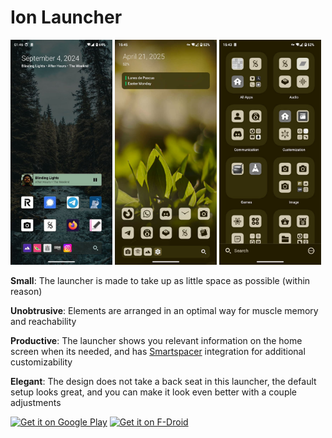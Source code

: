 # Ion Launcher

<img src=metadata/en-US/images/phoneScreenshots/1.jpg height=360px>
<img src=metadata/en-US/images/phoneScreenshots/2.jpg height=360px>
<img src=metadata/en-US/images/phoneScreenshots/3.jpg height=360px>

**Small**: The launcher is made to take up as little space as possible (within reason)

**Unobtrusive**: Elements are arranged in an optimal way for muscle memory and reachability

**Productive**: The launcher shows you relevant information on the home screen when its needed,
and has [Smartspacer](https://github.com/KieronQuinn/Smartspacer) integration for additional
customizability

**Elegant**: The design does not take a back seat in this launcher, the default setup looks great,
and you can make it look even better with a couple adjustments

<a href='https://play.google.com/store/apps/details?id=one.zagura.IonLauncher&pcampaignid=pcampaignidMKT-Other-global-all-co-prtnr-py-PartBadge-Mar2515-1'><img alt='Get it on Google Play' src='https://play.google.com/intl/en_us/badges/static/images/badges/en_badge_web_generic.png' height=80></a>
<a href="https://f-droid.org/packages/one.zagura.IonLauncher"><img alt="Get it on F-Droid" src="https://fdroid.gitlab.io/artwork/badge/get-it-on.png" height=80></a>